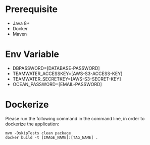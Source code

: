 # Prerequisite
* Java 8+
* Docker
* Maven

# Env Variable
* DBPASSWORD=[DATABASE-PASSWORD]
* TEAMWATER_ACCESSKEY=[AWS-S3-ACCESS-KEY]
* TEAMWATER_SECRETKEY=[AWS-S3-SECRET-KEY]
* OCEAN_PASSWORD=[EMAIL-PASSWORD]

# Dockerize
Please run the following command in the command line, in order to dockerize the application:
```
mvn -DskipTests clean package
docker build -t [IMAGE_NAME]:[TAG_NAME] .
```
